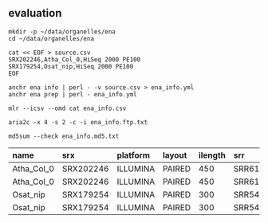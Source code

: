 # 

## evaluation

```shell script
mkdir -p ~/data/organelles/ena
cd ~/data/organelles/ena

cat << EOF > source.csv
SRX202246,Atha_Col_0,HiSeq 2000 PE100
SRX179254,Osat_nip,HiSeq 2000 PE100
EOF

anchr ena info | perl - -v source.csv > ena_info.yml
anchr ena prep | perl - ena_info.yml

mlr --icsv --omd cat ena_info.csv

aria2c -x 4 -s 2 -c -i ena_info.ftp.txt

md5sum --check ena_info.md5.txt

```

| name       | srx       | platform | layout | ilength | srr       | spot     | base   |
|:-----------|:----------|:---------|:-------|:--------|:----------|:---------|:-------|
| Atha_Col_0 | SRX202246 | ILLUMINA | PAIRED | 450     | SRR611086 | 49891349 | 9.29G  |
| Atha_Col_0 | SRX202246 | ILLUMINA | PAIRED | 450     | SRR616966 | 24851796 | 4.63G  |
| Osat_nip   | SRX179254 | ILLUMINA | PAIRED | 300     | SRR545059 | 85148124 | 7.93G  |
| Osat_nip   | SRX179254 | ILLUMINA | PAIRED | 300     | SRR545231 | 85251097 | 16.04G |

